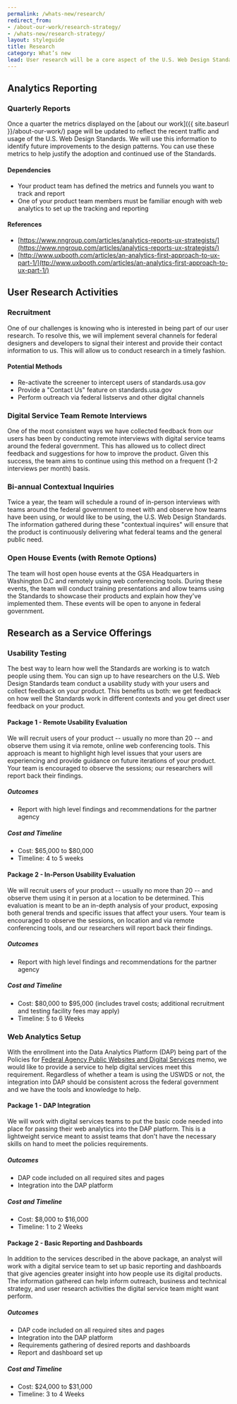 ```yaml
---
permalink: /whats-new/research/
redirect_from:
- /about-our-work/research-strategy/
- /whats-new/research-strategy/
layout: styleguide
title: Research
category: What’s new
lead: User research will be a core aspect of the U.S. Web Design Standards project as it's our main source of feedback and inspiration for future product development. We plan to use a combination of research methods, quantitative research like collecting web analytics to see in how frequently the Standards are used around the federal government, and qualitative research like remote and in-person observational studies to see whether the Standards are making government sites easier for people to use. We'll use this research to see how well the Standards are working and what needs to be improved. We can also provide user research services to teams that are using the Standards. These will be priced to allow teams around the federal government to engage with us and improve their product for their users. This benefits the Standards as well because we'll get feedback on where they need to be improved and extended.
---
```


## Analytics Reporting

### Quarterly Reports

Once a quarter the metrics displayed on the [about our work]({{ site.baseurl }}/about-our-work/)
page will be updated to reflect the recent traffic and usage of the U.S.
Web Design Standards. We will use this information to identify future
improvements to the design patterns. You can use these metrics to help justify
the adoption and continued use of the Standards.


#### Dependencies
* Your product team has defined the metrics and funnels you want to track and report
* One of your product team members must be familiar enough with web analytics to set up the tracking and reporting

#### References
* [https://www.nngroup.com/articles/analytics-reports-ux-strategists/](https://www.nngroup.com/articles/analytics-reports-ux-strategists/)
* [http://www.uxbooth.com/articles/an-analytics-first-approach-to-ux-part-1/](ttp://www.uxbooth.com/articles/an-analytics-first-approach-to-ux-part-1/)

## User Research Activities
### Recruitment

One of our challenges is knowing who is interested in being part of our user research. To resolve this, we will implement several channels for federal designers and developers to signal their interest and provide their contact information to us. This will allow us to conduct research in a timely fashion.

#### Potential Methods
* Re-activate the screener to intercept users of standards.usa.gov
* Provide a "Contact Us" feature on standards.usa.gov
* Perform outreach via federal listservs and other digital channels

### Digital Service Team Remote Interviews

One of the most consistent ways we have collected feedback from our users has been by conducting remote interviews with digital service teams around the federal government. This has allowed us to collect direct feedback and suggestions for how to improve the product. Given this success, the team aims to continue using this method on a frequent (1-2 interviews per month) basis.

### Bi-annual Contextual Inquiries

Twice a year, the team will schedule a round of in-person interviews with teams around the federal government to meet with and observe how teams have been using, or would like to be using, the U.S. Web Design Standards. The information gathered during these "contextual inquires" will ensure that the product is continuously delivering what federal teams and the general public need.

### Open House Events (with Remote Options)

The team will host open house events at the GSA Headquarters in Washington D.C and remotely using web conferencing tools. During these events, the team will conduct training presentations and allow teams using the Standards to showcase their products and explain how they've implemented them. These events will be open to anyone in federal government.

## Research as a Service Offerings

### Usability Testing

The best way to learn how well the Standards are working is to watch people using them. You can sign up to have researchers on the U.S. Web Design Standards team conduct a usability study with your users and collect feedback on your product. This benefits us both: we get feedback on how well the Standards work in different contexts and you get direct user feedback on your product.

#### Package 1 - Remote Usability Evaluation
We will recruit users of your product -- usually no more than 20 -- and observe them using it via remote, online web conferencing tools. This approach is meant to highlight high level issues that your users are experiencing and provide guidance on future iterations of your product. Your team is encouraged to observe the sessions; our researchers will report back their findings.

##### Outcomes
* Report with high level findings and recommendations for the partner agency

##### Cost and Timeline
* Cost: $65,000 to $80,000
* Timeline: 4 to 5 weeks

#### Package 2 - In-Person Usability Evaluation
We will recruit users of your product -- usually no more than 20 -- and observe them using it in person at a location to be determined. This evaluation is meant to be an in-depth analysis of your product, exposing both general trends and specific issues that affect your users. Your team is encouraged to observe the sessions, on location and via remote conferencing tools, and our researchers will report back their findings.

##### Outcomes
* Report with high level findings and recommendations for the partner agency

##### Cost and Timeline
* Cost: $80,000 to $95,000 (includes travel costs; additional recruitment and testing facility fees may apply)
* Timeline: 5 to 6 Weeks

### Web Analytics Setup

With the enrollment into the Data Analytics Platform (DAP) being part of the Policies for  <a href="https://www.whitehouse.gov/sites/default/files/omb/memoranda/2017/m-17-06.pdf">Federal Agency Public Websites and Digital Services</a> memo, we would like to provide a service to help digital services meet this requirement. Regardless of whether a team is using the USWDS or not, the integration into DAP should be consistent across the federal government and we have the tools and knowledge to help.

#### Package 1 - DAP Integration
We will work with digital services teams to put the basic code needed into place for passing their web analytics into the DAP platform. This is a lightweight service meant to assist teams that don't have the necessary skills on hand to meet the policies requirements.

##### Outcomes
* DAP code included on all required sites and pages
* Integration into the DAP platform

##### Cost and Timeline
* Cost: $8,000 to $16,000
* Timeline: 1 to 2 Weeks

#### Package 2 - Basic Reporting and Dashboards
In addition to the services described in the above package, an analyst will work with a digital service team to set up basic reporting and dashboards that give agencies greater insight into how people use its digital products. The information gathered can help inform outreach, business and technical strategy, and user research activities the digital service team might want perform.

##### Outcomes
* DAP code included on all required sites and pages
* Integration into the DAP platform
* Requirements gathering of desired reports and dashboards
* Report and dashboard set up

##### Cost and Timeline
* Cost: $24,000 to $31,000
* Timeline: 3 to 4 Weeks
